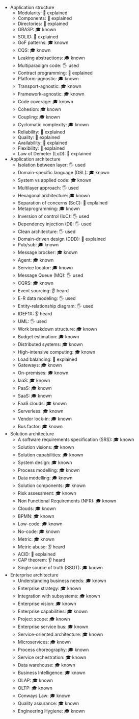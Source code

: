 - Application structure
  - Modularity: 🙋 explained
  - Components: 🙋 explained
  - Directories: 🙋 explained
  - GRASP: 🎓 known
  - SOLID: 🙋 explained
  - GoF patterns: 🎓 known
  - CQS: 🎓 known
  - Leaking abstractions: 🎓 known
  - Multiparadigm code: 🖐️ used
  - Contract programming: 🙋 explained
  - Platform-agnostic: 🎓 known
  - Transport-agnostic: 🎓 known
  - Framework-agnostic: 🎓 known
  - Code coverage: 🎓 known
  - Cohesion: 🎓 known
  - Coupling: 🎓 known
  - Cyclomatic complexity: 🎓 known
  - Reliability: 🙋 explained
  - Quality: 🙋 explained
  - Availability: 🙋 explained
  - Flexibility: 🙋 explained
  - Law of Demeter (LoD): 🙋 explained
- Application architecture
  - Isolation between layer: 🖐️ used
  - Domain-specific language (DSL): 🎓 known
  - System vs applied code: 🎓 known
  - Multilayer approach: 🖐️ used
  - Hexagonal architecture: 🎓 known
  - Separation of concerns (SoC): 🙋 explained
  - Metaprogramming: 🎓 known
  - Inversion of control (IoC): 🖐️ used
  - Dependency injection (DI): 🖐️ used
  - Clean architecture: 🖐️ used
  - Domain-driven design (DDD): 🙋 explained
  - Pub/sub: 🎓 known
  - Message brocker: 🎓 known
  - Agent: 🎓 known
  - Service locator: 🎓 known
  - Message Queue (MQ): 🖐️ used
  - CQRS: 🎓 known
  - Event sourcing: 👂 heard
  - E-R data modeling: 🖐️ used
  - Entity-relationship diagram: 🖐️ used
  - IDEF1X: 👂 heard
  - UML: 🖐️ used
  - Work breakdown structure: 🎓 known
  - Budget estimation: 🎓 known
  - Distributed systems: 🎓 known
  - High-intensive computing: 🎓 known
  - Load balancing: 🙋 explained
  - Gateways: 🎓 known
  - On-premises: 🎓 known
  - IaaS: 🎓 known
  - PaaS: 🎓 known
  - SaaS: 🎓 known
  - FaaS clouds: 🎓 known
  - Serverless: 🎓 known
  - Vendor lock-in: 🎓 known
  - Bus factor: 🎓 known
- Solution architecture
  - A software requirements specification (SRS): 🎓 known
  - Solution visions: 🎓 known
  - Solution capabilities: 🎓 known
  - System design: 🎓 known
  - Process modelling: 🎓 known
  - Data modelling: 🎓 known
  - Solution components: 🎓 known
  - Risk assessment: 🎓 known
  - Non Functional Requirements (NFR): 🎓 known
  - Clouds: 🎓 known
  - BPMN: 🎓 known
  - Low-code: 🎓 known
  - No-code: 🎓 known
  - Metric: 🎓 known
  - Metric abuse: 👂 heard
  - ACID: 🙋 explained
  - CAP theorem: 👂 heard
  - Single source of truth (SSOT): 🎓 known
- Enterprise architecture
  - Understanding business needs: 🎓 known
  - Enterprise strategy: 🎓 known
  - Integration with subsystems: 🎓 known
  - Enterprise vision: 🎓 known
  - Enterprise capabilities: 🎓 known
  - Project scope: 🎓 known
  - Enterprise service bus: 🎓 known
  - Service-oriented architecture: 🎓 known
  - Microservices: 🎓 known
  - Process choreography: 🎓 known
  - Service orchestration: 🎓 known
  - Data warehouse: 🎓 known
  - Business Intelligence: 🎓 known
  - OLAP: 🎓 known
  - OLTP: 🎓 known
  - Conways Law: 🎓 known
  - Quality assurance: 🎓 known
  - Engineering Hygiene: 🎓 known